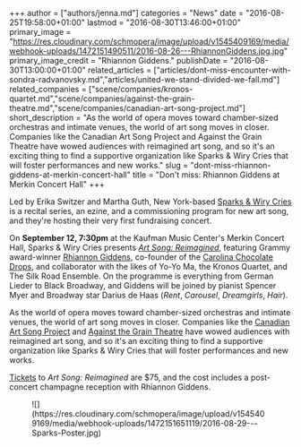 +++
author = ["authors/jenna.md"]
categories = "News"
date = "2016-08-25T19:58:00+01:00"
lastmod = "2016-08-30T13:46:00+01:00"
primary_image = "https://res.cloudinary.com/schmopera/image/upload/v1545409169/media/webhook-uploads/1472151490511/2016-08-26---RhiannonGiddens.jpg.jpg"
primary_image_credit = "Rhiannon Giddens."
publishDate = "2016-08-30T13:00:00+01:00"
related_articles = ["articles/dont-miss-encounter-with-sondra-radvanovsky.md","articles/united-we-stand-divided-we-fall.md"]
related_companies = ["scene/companies/kronos-quartet.md","scene/companies/against-the-grain-theatre.md","scene/companies/canadian-art-song-project.md"]
short_description = "As the world of opera moves toward chamber-sized orchestras and intimate venues, the world of art song moves in closer. Companies like the Canadian Art Song Project and Against the Grain Theatre have wowed audiences with reimagined art song, and so it&#039;s an exciting thing to find a supportive organization like Sparks &amp; Wiry Cries that will foster performances and new works."
slug = "dont-miss-rhiannon-giddens-at-merkin-concert-hall"
title = "Don&#039;t miss: Rhiannon Giddens at Merkin Concert Hall"
+++

Led by Erika Switzer and Martha Guth, New York-based [Sparks & Wiry Cries](http://www.sparksandwirycries.com/) is a recital series, an ezine, and a commissioning program for new art song, and they're hosting their very first fundraising concert.

On **September 12, 7:30pm** at the Kaufman Music Center's Merkin Concert Hall, Sparks & Wiry Cries presents [*Art Song: Reimagined*](http://www.sparksandwirycries.com/CasementFundSongSeries/UpcomingSeason.aspx), featuring Grammy award-winner [Rhiannon Giddens](http://www.rhiannongiddens.com/#about), co-founder of the [Carolina Chocolate Drops](http://www.carolinachocolatedrops.com/band/about.html), and collaborator with the likes of Yo-Yo Ma, the Kronos Quartet, and The Silk Road Ensemble. On the programme is everything from German Lieder to Black Broadway, and Giddens will be joined by pianist Spencer Myer and Broadway star Darius de Haas (*Rent*, *Carousel*, *Dreamgirls*, *Hair*). 

As the world of opera moves toward chamber-sized orchestras and intimate venues, the world of art song moves in closer. Companies like the [Canadian Art Song Project](/scene/companies/canadian-art-song-project/) and [Against the Grain Theatre](/scene/companies/against-the-grain-theatre/) have wowed audiences with reimagined art song, and so it's an exciting thing to find a supportive organization like Sparks & Wiry Cries that will foster performances and new works.

[Tickets](http://www.kaufmanmusiccenter.org/mch/event/art-song-reimagined-singer-rhiannon-giddens-with-pianist-spencer-myer/) to *Art Song: Reimagined* are $75, and the cost includes a post-concert champagne reception with Rhiannon Giddens. 

<figure data-type="image">
![](https://res.cloudinary.com/schmopera/image/upload/v1545409169/media/webhook-uploads/1472151651119/2016-08-29---Sparks-Poster.jpg)
</figure>
